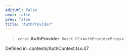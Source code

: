 ```yaml
---
editUrl: false
next: false
prev: false
title: "AuthProvider"
---
```


> `const` **AuthProvider**: `React.FC`\<`AuthProviderProps`\>

Defined in: contexts/AuthContext.tsx:47
